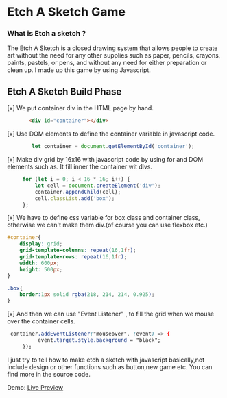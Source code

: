 # Etch A Sketch Game

### What is Etch a sketch ?  

 The Etch A Sketch is a closed drawing system that allows people to create art without the need for any other supplies such as paper, pencils, crayons, paints, pastels, or pens, and without any need for either preparation or clean up. I made up this game by using Javascript.
 
 
 ## Etch A Sketch Build Phase
 [x] We put container div in the HTML page by hand.  
```html
       <div id="container"></div>
```
[x] Use DOM elements to define the container variable in javascript code.  
```js
        let container = document.getElementById('container');
```

[x] Make div grid by 16x16 with javascript code by using for and  DOM elements such as. It fill  inner the container wit divs.   
```js
     for (let i = 0; i < 16 * 16; i++) {
         let cell = document.createElement('div');
         container.appendChild(cell);
         cell.classList.add('box');
     };
```
[x] We have to define css variable for box class and  container class, otherwise we can't make them div.(of course you can use flexbox etc.)  
```css 
#container{
    display: grid;
    grid-template-columns: repeat(16,1fr);
    grid-template-rows: repeat(16,1fr);
    width: 600px;
    height: 500px;
}
```

```css
.box{
    border:1px solid rgba(218, 214, 214, 0.925);
}
```

[x] And then we can use "Event Listener" , to fill the grid when we mouse over the container cells.  

```css 
 container.addEventListener("mouseover", (event) => {
          event.target.style.background = "black";
     });
```


I just try to tell how to make etch a sketch with javascript basically,not include design or other functions such as button,new game etc. You can find more in the source code.  

Demo: [Live Preview](https://burakkepuc.github.io/Etch-a-Sketch/)
